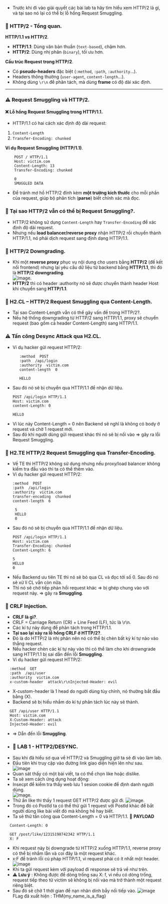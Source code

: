 - Trước khi đi vào giải quyết các bài lab ta hãy tìm hiểu xem HTTP/2 là gì, và tại sao nó lại có thể bị lỗ hổng Request Smuggling.
### 📌 HTTP/2 - Tổng quan.  

**HTTP/1.1 vs HTTP/2**.  
- **HTTP/1.1**: Dùng văn bản thuần (`text-based`), chậm hơn.  
- **HTTP/2**: Dùng nhị phân (`binary`), tối ưu hơn.  

**Cấu trúc Request trong HTTP/2**.    
- Có **pseudo-headers** đặc biệt (`:method`, `:path`, `:authority`...).   
- Headers thông thường (`user-agent`, `content-length`...).  
- Không dùng `\r\n` để phân tách, mà dùng **frame** có độ dài xác định.  

---

### ⚠️ Request Smuggling và HTTP/2.    
#### ❌ Lỗ hổng Request Smuggling trong HTTP/1.1.  
- HTTP/1.1 có hai cách xác định độ dài request:  
 1. `Content-Length`  
 2. `Transfer-Encoding: chunked`  

**Ví dụ Request Smuggling (HTTP/1.1)**.    
```
    POST / HTTP/1.1  
    Host: victim.com  
    Content-Length: 13  
    Transfer-Encoding: chunked  
    
    0  
    SMUGGLED DATA
```
- Để tránh mơ hồ HTTP/2 đính kèm **một trường kích thước** cho mỗi phần của request, giúp bộ phân tích (**parse**) biết chính xác mà đọc.  
### 📌 Tại sao HTTP/2 vẫn có thể bị Request Smuggling?.    
- HTTP/2 không sử dụng `Content-Length` hay `Transfer-Encoding` để xác định độ dài request.  
- Nhưng nếu **load balancer/reverse proxy** nhận HTTP/2 rồi chuyển thành HTTP/1.1, nó phải dịch request sang định dạng HTTP/1.1.
### 📌 HTTP/2 Downgrading.  
- Khi một **reverse proxy** phục vụ nội dung cho users bằng **HTTP/2** (để kết nối frontend) nhưng lại yêu cầu dữ liệu từ backend bằng **HTTP/1.1**, thì  đó là **HTTP/2 downgrading**.  
![image](https://github.com/user-attachments/assets/c21470d4-c1b5-4077-a108-c00d6050d2f0).    
- **HTTP/2** thì có header :authority nó sẽ được chuyển thành header Host khi chuyển sang **HTTP/1.1**.  
### 📌 H2.CL – HTTP/2 Request Smuggling qua Content-Length.    
- Tại sao Content-Length vẫn có thể gây vấn đề trong HTTP/2?.  
- Nếu hệ thống downgrading từ HTTP/2 sang HTTP/1.1, proxy sẽ chuyển  request (bao gồm cả header Content-Length) sang HTTP/1.1.
### ⚠️ Tấn công Desync Attack qua H2.CL.  
- Ví dụ hacker gửi request HTTP/2:
  ```
     :method  POST
     :path  /api/login
     :authority  victim.com
     content-length  0
     
     HELLO
  ```
- Sau đó nó sẽ bị chuyển qua HTTP/1.1 để nhận dữ liệu.  
  ```
  POST /api/login HTTP/1.1
  Host: victim.com
  content-Length: 0
  
  HELLO
  ```
- Vì lúc này Content-Length = 0 nên Backend sẽ nghĩ là không có body ở request và chờ 1 request mới.
- Sau đó khi người dùng gửi request khác thì nó sẽ bị nối vào => gây ra lỗi Request Smuggling.  
### 📌 H2.TE HTTP/2 Request Smuggling qua Transfer-Encoding.  
- Về TE thì HTTP/2 không sử dụng nhưng nếu proxy/load balancer không kiểm tra đầu vào thì ta có thể thêm vào.
- Ví dụ hacker gửi request HTTP/2:
  ```
  :method  POST
  :path  /api/login
  :authority  victim.com
  transfer-encoding  chunked
  content-length  6
  
   5
   HELLO
   0
   ```
- Sau đó nó sẽ bị chuyển qua HTTP/1.1 để nhận dữ liệu.
   ```
   POST /api/login HTTP/1.1
   Host: victim.com
   Transfer-Encoding: chunked
   Content-Length: 6
   
   5
   HELLO
   0
   ```
- Nếu Backend ưu tiên TE thì nó sẽ bỏ qua CL và đọc tới số 0. Sau đó nó sẽ xử lí CL vẫn còn nữa.
- Thì nó sẽ chờ tiếp phản hồi request khác => bị ghép chung vào với request này. => gây ra **Smuggling**.
### 📌 CRLF Injection.  
- **CRLF là gì?**.  
- CRLF = Carriage Return (CR) + Line Feed (LF), tức là \r\n.  
- Các kí tự này dùng để phân tách trong HTTP/1.1.
- **Tại sao lại xảy ra lỗ hổng CRLF ở HTTP/2?**.  
- Đó là do HTTP/2 là nhị phân nên nó có thể bị chèn bất kỳ kí tự nào vào thẳng request.
- Nếu hacker chèn các kí tự này vào thì có thể làm cho khi drowngrade sang HTTP/1.1 bị sai dẫn đến lỗi **Smuggling**.
- Ví dụ hacker gửi request HTTP/2:
```
  :method  GET
  :path  /api/user
  :authority  victim.com
  x-custom-header  attack\r\nInjected-Header: evil
```
- X-custom-header là 1 head do người dùng tùy chỉnh, nó thường bắt đầu bằng (X).
- Backend sẽ bị hiểu nhầm do kí tự phân tách lúc này sẽ thành.
```
  GET /api/user HTTP/1.1
  Host: victim.com
  X-Custom-Header: attack
  Injected-Header: evil
```
- => Dẫn đến lỗi **Smuggling**.  
- ### **📌 LAB 1 - HTTP2/DESYNC**.
- Sau khi đã hiểu sơ qua về HTTP/2 và Smuggling giờ ta sẽ đi vào làm lab.
- Đầu tiên khi truy cập vào đường link giao diện hiện lên như sau.  
![image](https://github.com/user-attachments/assets/031a9e02-30d8-42db-bc38-6b94b61b428e)  
- Quan sát thấy có một bài viết, ta có thể chọn like hoặc dislike.  
- Ta sẽ xem cách ứng dụng hoạt động:
- Insecpt để kiểm tra thấy web lưu 1 sesion cookie để định danh người dùng.  
![image](https://github.com/user-attachments/assets/08536186-1b34-4980-aa53-86a0154aa94f).  
- Thử ấn like thì thấy 1 request GET HTTP/2 được gửi đi. 
![image](https://github.com/user-attachments/assets/b89886cb-9856-4614-bd58-bdfd72a08755).
- Trong đó có PostId ta có thể thử gửi 1 request với PostId khác để bắt người dùng like bài viết đó mà không hề hay biết.
- Ta sẽ thử tấn công qua Content-Length = 0 và HTTP/1.1.
 📌 **PAYLOAD**
 ```
   Content-Length: 0

   GET /post/like/12315198742342 HTTP/1.1
   X: F
 ```  
- Khi request này bị downgrade từ HTTP/2 xuống HTTP/1.1, reverse proxy có thể bị nhầm lẫn và coi đây là một request khác.
- x:F để tránh lỗi cú pháp HTTP/1.1, vì request phải có ít nhất một header.
![image](https://github.com/user-attachments/assets/e3671c23-d262-4552-800c-f69746e5d26e)
- Khi ta gửi request kèm với payload đi response sẽ trả về như trên.
- ⚠️ **Lưu ý** :  Không được để dòng trống sau X: f, vì nếu có dòng trống, request tiếp theo từ victim sẽ không bị nối vào mà trở thành một request riêng biệt.
- Sau đó sẽ chờ 1 thời gian để nạn nhân dính bẫy nối tiếp vào.
![image](https://github.com/user-attachments/assets/94e791e7-882c-42ec-9d50-42206a054a3a)
FLag đã xuất hiện : THM{my_name_is_a_flag}



  
  
